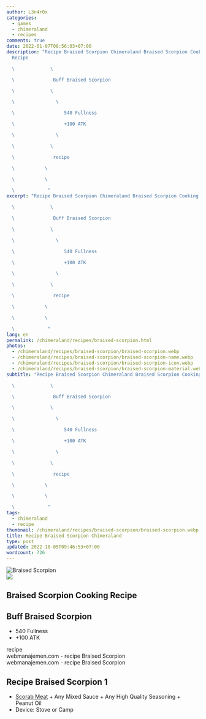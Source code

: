 ```yaml
---
author: L3n4r0x
categories:
  - games
  - chimeraland
  - recipes
comments: true
date: 2022-01-07T08:56:03+07:00
description: "Recipe Braised Scorpion Chimeraland Braised Scorpion Cooking
  Recipe

  \             \ 

  \              Buff Braised Scorpion

  \             \ 

  \               \ 

  \                  540 Fullness

  \                  +100 ATK

  \               \ 

  \             \ 

  \              recipe

  \           \ 

  \           \ 

  \            "
excerpt: "Recipe Braised Scorpion Chimeraland Braised Scorpion Cooking Recipe

  \             \ 

  \              Buff Braised Scorpion

  \             \ 

  \               \ 

  \                  540 Fullness

  \                  +100 ATK

  \               \ 

  \             \ 

  \              recipe

  \           \ 

  \           \ 

  \            "
lang: en
permalink: /chimeraland/recipes/braised-scorpion.html
photos:
  - /chimeraland/recipes/braised-scorpion/braised-scorpion.webp
  - /chimeraland/recipes/braised-scorpion/braised-scorpion-name.webp
  - /chimeraland/recipes/braised-scorpion/braised-scorpion-icon.webp
  - /chimeraland/recipes/braised-scorpion/braised-scorpion-material.webp
subtitle: "Recipe Braised Scorpion Chimeraland Braised Scorpion Cooking Recipe

  \             \ 

  \              Buff Braised Scorpion

  \             \ 

  \               \ 

  \                  540 Fullness

  \                  +100 ATK

  \               \ 

  \             \ 

  \              recipe

  \           \ 

  \           \ 

  \            "
tags:
  - chimeraland
  - recipe
thumbnail: /chimeraland/recipes/braised-scorpion/braised-scorpion.webp
title: Recipe Braised Scorpion Chimeraland
type: post
updated: 2022-10-05T09:46:53+07:00
wordcount: 726
---
```


<link
  rel="stylesheet"
  href="https://rawcdn.githack.com/dimaslanjaka/Web-Manajemen/870a349/css/bootstrap-5-3-0-alpha3-wrapper.css"
/>
<section id="bootstrap-wrapper">
  <div data-bs-theme="dark">
    <div class="card mb-2">
      <div class="card-body">
        <div class="row g-0">
          <div class="col-sm-4 position-relative mb-2">
            <img
              src="https://www.webmanajemen.com/chimeraland/recipes/braised-scorpion/braised-scorpion-material.webp"
              class="card-img fit-cover w-100 h-100"
              alt="Braised Scorpion"
              data-fancybox="true"
            />
          </div>
          <div class="col-sm-8 mb-2">
            <div class="card-body">
              <div class="d-flex flex-row align-items-center mb-3">
                <img
                  class="d-inline-block me-2"
                  src="https://www.webmanajemen.com/chimeraland/recipes/braised-scorpion/braised-scorpion-icon.webp"
                  width="auto"
                  height="auto"
                  style="vertical-align: middle"
                />
                <h2 class="fs-5">Braised Scorpion Cooking Recipe</h2>
              </div>
              <h2 class="card-title fs-5">Buff Braised Scorpion</h2>
              <div class="card-text">
                <ul>
                  <li>540 Fullness</li>
                  <li>+100 ATK</li>
                </ul>
              </div>
              <span class="badge rounded-pill">recipe</span>
            </div>
            <div class="card-footer text-end text-muted mt-auto">
              webmanajemen.com - recipe Braised Scorpion
            </div>
          </div>
        </div>
      </div>
      <div class="card-footer text-end text-muted">
        webmanajemen.com - recipe Braised Scorpion
      </div>
    </div>
    <div class="row mb-2">
      <div class="col-12 col-lg-6 recipe-item mb-2">
        <div class="card">
          <div class="card-body">
            <h2 class="card-title fs-5">Recipe Braised Scorpion 1</h2>
            <div class="card-text">
              <ul>
                <li>
                  <a
                    class="text-decoration-none text-primary"
                    href="/chimeraland/materials/scorab-meat.html"
                    >Scorab Meat</a
                  ><span> + </span>Any Mixed Sauce<span> + </span>Any High
                  Quality Seasoning<span> + </span>Peanut Oil
                </li>
                <li>Device: Stove or Camp</li>
              </ul>
            </div>
          </div>
        </div>
      </div>
    </div>
  </div>
</section>